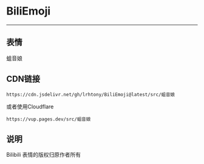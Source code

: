 # BiliEmoji
---
## 表情
蛆音娘
## CDN链接
```
https://cdn.jsdelivr.net/gh/lrhtony/BiliEmoji@latest/src/蛆音娘
```
或者使用Cloudflare
```
https://vup.pages.dev/src/蛆音娘
```
## 说明
Bilibili 表情的版权归原作者所有
